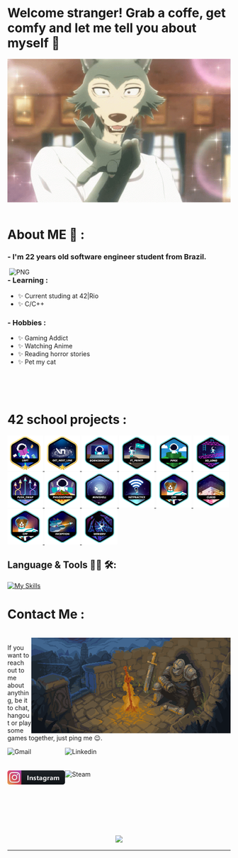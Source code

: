 # Welcome stranger! Grab a coffe, get comfy and let me tell you about myself 🐺

<div align="center">
<img hight="300" width="700" alt="GIF" align="center" src="https://github.com/Guga-melo/Guga-melo/blob/main/assets/beastars-legosi.gif">
</div>

</br>


# About ME 💬 :

### - I'm 22 years old software engineer student from Brazil.

<img hight="400" width="500" alt="PNG" align="right" src="https://cdn.discordapp.com/attachments/693214606960885834/1010271075176820776/on_my_puter.png">

### - Learning :
- ✨ Current studing at 42|Rio
- ✨ C/C++

### - Hobbies : 
- ✨ Gaming Addict
- ✨ Watching Anime
- ✨ Reading horror stories
- ✨ Pet my cat

</br>
</br>
</br>

# 42 school projects :
<a href="https://github.com/Guga-melo/libft_42">
<img height="80px" src="./42_badges/libftm.png" />
</a>
<a href="https://github.com/Guga-melo/get_next_line_42">
<img height="80px" src="./42_badges/get_next_linem.png" />
</a>
<a href="https://github.com/Guga-melo/Born2beRoot_42">
<img height="80px" src="./42_badges/born2beroote.png" />
</a>
<a href="https://github.com/Guga-melo/ft_printf_42">
<img height="80px" src="./42_badges/ft_printfe.png" />
</a>
<a href="https://github.com/Guga-melo/pipex_42">
<img height="80px" src="./42_badges/pipexe.png" />
</a>
<a href="https://github.com/Guga-melo/so_long_42">
<img height="80px" src="./42_badges/so_longe.png" />
</a>
<a href="https://github.com/Guga-melo/push_swap_42">
<img height="80px" src="./42_badges/push_swape.png" />
</a>
<a href="https://github.com/Guga-melo/philosophers_42">
<img height="80px" src="./42_badges/philosopherse.png" />
</a>
<a href="https://github.com/Guga-melo/minishell_42">
<img height="80px" src="./42_badges/minishelle.png" />
</a>
<a href="https://github.com/Guga-melo">
<img height="80px" src="./42_badges/netpracticee.png" />
</a>
<a href="https://github.com/Guga-melo">
<img height="80px" src="./42_badges/cppe.png" />
</a>
<a href="https://github.com/Guga-melo">
<img height="80px" src="./42_badges/cub3de.png" />
</a>
<a href="https://github.com/Guga-melo">
<img height="80px" src="./42_badges/cppe.png" />
</a>
<a href="https://github.com/Guga-melo">
<img height="80px" src="./42_badges/inceptione.png" />
</a>
<a href="https://github.com/Guga-melo">
<img height="80px" src="./42_badges/webserve.png" />
</a>

## Language & Tools 👨‍💻 🛠:
[![My Skills](https://skillicons.dev/icons?i=c,cpp,bash,git,github,cpp,python,js)](https://skillicons.dev)
<br>


# Contact Me :

<p>
 </br>


<img hight="320" width="450" align="right" alt="GIF" src="https://github.com/Guga-melo/Guga-melo/blob/main/assets/Warm%20and%20cozy%20bonfire.gif">


If you want to reach out to me about anything, be it to chat, hangout or play some games together, just ping me 😉.

<a href="mailto:gustavosoaresgsaf@gmail.com">
 <img align="left" alt="Gmail" width="130" hight="100" src="https://github.com/Xx-Ashutosh-xX/Xx-Ashutosh-xX/blob/master/assets/icons/gmail.png" />
</a>
<a href="https://www.linkedin.com/in/gustavo-soares-944294240/">
  <img align="left" alt="Linkedin" width="150" hight="100" src="https://github.com/Xx-Ashutosh-xX/Xx-Ashutosh-xX/blob/master/assets/icons/linkedin.png" />
</br>
</br>
</br>
</a>
<a href="https://www.instagram.com/gustavo_gsaf/">
  <img align="left" alt="Instagram" width="130" hight="100" src="https://github.com/Guga-melo/Guga-melo/blob/main/assets/instagram%403x.png" />
</a>
<a href="https://steamcommunity.com/profiles/76561198386234928/">
  <img align="left" alt="Steam" width="130" hight="100" src="https://github.com/Xx-Ashutosh-xX/Xx-Ashutosh-xX/blob/master/assets/icons/steam.png" />
</a>
 </p>
 

</br>
</br>
</br>
</br>
</br>
</br>
</br>



<p align="center" >  
  <a href="https://github.com/Guga-melo/github-readme-stats"> 
<img  src="https://github-readme-stats.vercel.app/api?username=Guga-melo&&show_icons=true&theme=radical"/>
  </a>
  </p>

*************
